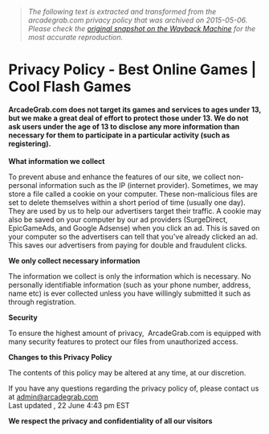 > *The following text is extracted and transformed from the arcadegrab.com privacy policy that was archived on 2015-05-06. Please check the [original snapshot on the Wayback Machine](https://web.archive.org/web/20150506033649id_/http%3A//arcadegrab.com/page/privacy-policy) for the most accurate reproduction.*

# Privacy Policy - Best Online Games | Cool Flash Games

#### ArcadeGrab.com does not target its games and services to ages under 13, but we make a great deal of effort to protect those under 13. We do not ask users under the age of 13 to disclose any more information than necessary for them to participate in a particular activity (such as registering).

 **What information we collect**

To prevent abuse and enhance the features of our site, we collect non-personal information such as the IP (internet provider). Sometimes, we may store a file called a cookie on your computer. These non-malicious files are set to delete themselves within a short period of time (usually one day). They are used by us to help our advertisers target their traffic. A cookie may also be saved on your computer by our ad providers (SurgeDirect, EpicGameAds, and Google Adsense) when you click an ad. This is saved on your computer so the advertisers can tell that you've already clicked an ad. This saves our advertisers from paying for double and fraudulent clicks. 

 **We only collect necessary information**

The information we collect is only the information which is necessary. No personally identifiable information (such as your phone number, address, name etc) is ever collected unless you have willingly submitted it such as through registration.

 **Security**

To ensure the highest amount of privacy,  ArcadeGrab.com is equipped with many security features to protect our files from unauthorized access.

 **Changes to this Privacy Policy**

The contents of this policy may be altered at any time, at our discretion. 

If you have any questions regarding the privacy policy of, please contact us at admin@arcadegrab.com  
Last updated , 22 June 4:43 pm EST

 **We respect the privacy and confidentiality of all our visitors**
